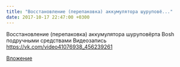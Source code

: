 ```yaml
---
title: "Восстановление (перепаковка) аккумулятора шуруповё..."
date: 2017-10-17 22:47:00 +0300
---
```


Восстановление (перепаковка) аккумулятора шуруповёрта Bosh   подручными средствами
Видеозапись
https://vk.com/video41076938_456239261

[Вложение](https://vk.com/video41076938_456239261)
